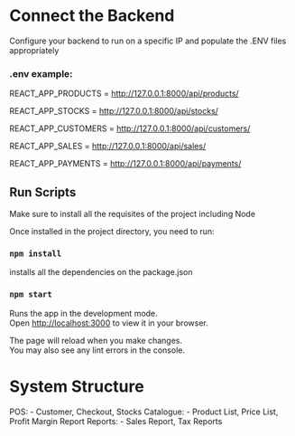 # Connect the Backend

Configure your backend to run on a specific IP and populate the .ENV files appropriately

### .env example:
REACT_APP_PRODUCTS = http://127.0.0.1:8000/api/products/

REACT_APP_STOCKS = http://127.0.0.1:8000/api/stocks/

REACT_APP_CUSTOMERS = http://127.0.0.1:8000/api/customers/

REACT_APP_SALES = http://127.0.0.1:8000/api/sales/

REACT_APP_PAYMENTS = http://127.0.0.1:8000/api/payments/

## Run Scripts
Make sure to install all the requisites of the project including Node

Once installed in the project directory, you need to run:

### `npm install`

installs all the dependencies on the package.json
### `npm start`

Runs the app in the development mode.\
Open [http://localhost:3000](http://localhost:3000) to view it in your browser.

The page will reload when you make changes.\
You may also see any lint errors in the console.

# System Structure

POS: - Customer, Checkout, Stocks
Catalogue: - Product List, Price List, Profit Margin Report
Reports: - Sales Report, Tax Reports
